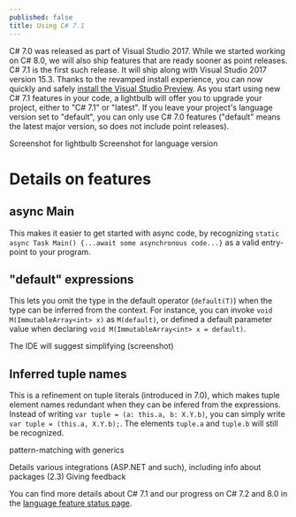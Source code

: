 ```yaml
---
published: false
title: Using C# 7.1
---
```


C# 7.0 was released as part of Visual Studio 2017. While we started working on C# 8.0, we will also ship features that are ready sooner as point releases.
C# 7.1 is the first such release. It will ship along with Visual Studio 2017 version 15.3. Thanks to the revamped install experience, you can now quickly and safely [install the Visual Studio Preview](https://www.visualstudio.com/vs/preview/).
As you start using new C# 7.1 features in your code, a lightbulb will offer you to upgrade your project, either to "C# 7.1" or "latest". If you leave your project's language version set to "default", you can only use C# 7.0 features ("default" means the latest major version, so does not include point releases).

Screenshot for lightbulb
Screenshot for language version

# Details on features
## async Main
This makes it easier to get started with async code, by recognizing `static async Task Main() {...await some asynchronous code...}` as a valid entry-point to your program.

## "default" expressions
This lets you omit the type in the default operator (`default(T)`) when the type can be inferred from the context. For instance, you can invoke `void M(ImmutableArray<int> x)` as `M(default)`, or defined a default parameter value when declaring `void M(ImmutableArray<int> x = default)`. 

The IDE will suggest simplifying (screenshot)

## Inferred tuple names
This is a refinement on tuple literals (introduced in 7.0), which makes tuple element names redundant when they can be infered from the expressions.
Instead of writing `var tuple = (a: this.a, b: X.Y.b)`, you can simply write `var tuple = (this.a, X.Y.b);`. The elements `tuple.a` and `tuple.b` will still be recognized.


pattern-matching with generics

Details various integrations (ASP.NET and such), including info about packages (2.3)
Giving feedback

You can find more details about C# 7.1 and our progress on C# 7.2 and 8.0 in the [language feature status page](https://github.com/dotnet/roslyn/blob/master/docs/Language%20Feature%20Status.md).

